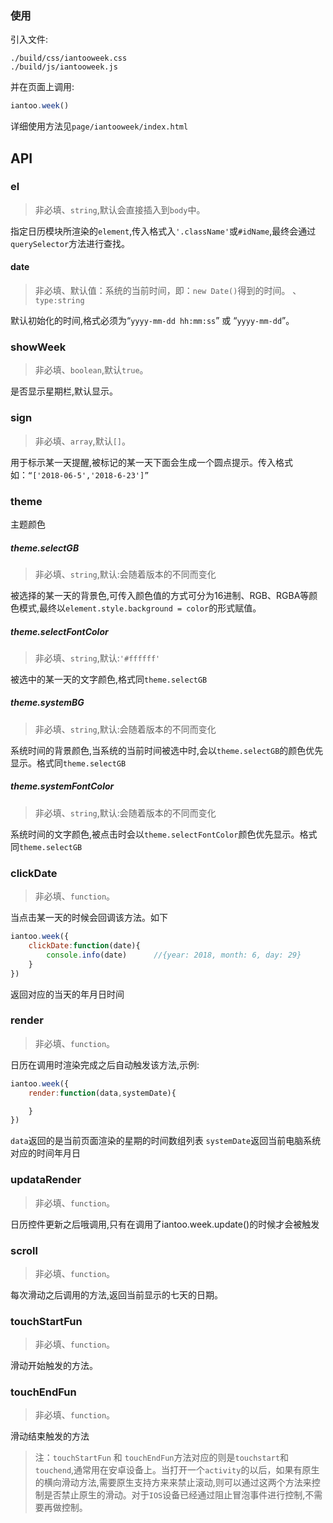 ### 使用

引入文件:
```text
./build/css/iantooweek.css
./build/js/iantooweek.js
```

并在页面上调用:
```javascript
iantoo.week()
```
详细使用方法见`page/iantooweek/index.html`





## API


### el

> 非必填、`string`,默认会直接插入到`body`中。	

指定日历模块所渲染的`element`,传入格式入`'.className'`或`#idName`,最终会通过`querySelector`方法进行查找。



#### date

> 非必填、默认值：系统的当前时间，即：`new Date()`得到的时间。 、`type:string`

默认初始化的时间,格式必须为“`yyyy-mm-dd hh:mm:ss`” 或 “`yyyy-mm-dd`”。




### showWeek

> 非必填、`boolean`,默认`true`。

是否显示星期栏,默认显示。




### sign

> 非必填、`array`,默认`[]`。

用于标示某一天提醒,被标记的某一天下面会生成一个圆点提示。传入格式如：`“['2018-06-5','2018-6-23']”`




### theme 

主题颜色

##### theme.selectGB

> 非必填、`string`,默认:会随着版本的不同而变化

被选择的某一天的背景色,可传入颜色值的方式可分为16进制、RGB、RGBA等颜色模式,最终以`element.style.background = color`的形式赋值。

##### theme.selectFontColor

> 非必填、`string`,默认:`'#ffffff'`

被选中的某一天的文字颜色,格式同`theme.selectGB`

##### theme.systemBG

> 非必填、`string`,默认:会随着版本的不同而变化

系统时间的背景颜色,当系统的当前时间被选中时,会以`theme.selectGB`的颜色优先显示。格式同`theme.selectGB`

##### theme.systemFontColor

> 非必填、`string`,默认:会随着版本的不同而变化

系统时间的文字颜色,被点击时会以`theme.selectFontColor`颜色优先显示。格式同`theme.selectGB`




### clickDate

> 非必填、`function`。

当点击某一天的时候会回调该方法。如下

```javascript
iantoo.week({
	clickDate:function(date){
		console.info(date) 		//{year: 2018, month: 6, day: 29}
	}
})

```
返回对应的当天的年月日时间






### render

> 非必填、`function`。

日历在调用时渲染完成之后自动触发该方法,示例:

```javascript
iantoo.week({
	render:function(data,systemDate){

	}
})

```
`data`返回的是当前页面渲染的星期的时间数组列表
`systemDate`返回当前电脑系统对应的时间年月日






### updataRender

> 非必填、`function`。


日历控件更新之后哦调用,只有在调用了iantoo.week.update()的时候才会被触发


### scroll

> 非必填、`function`。

每次滑动之后调用的方法,返回当前显示的七天的日期。



### touchStartFun

> 非必填、`function`。

滑动开始触发的方法。

### touchEndFun

> 非必填、`function`。

滑动结束触发的方法

>注：`touchStartFun` 和 `touchEndFun`方法对应的则是`touchstart`和`touchend`,通常用在安卓设备上。当打开一个`activity`的以后，如果有原生的横向滑动方法,需要原生支持方来来禁止滚动,则可以通过这两个方法来控制是否禁止原生的滑动。对于`IOS`设备已经通过阻止冒泡事件进行控制,不需要再做控制。






